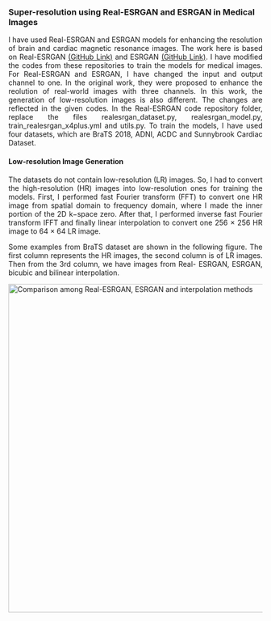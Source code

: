 <html>
<body>
  <h3>Super-resolution using Real-ESRGAN and ESRGAN in Medical Images</h3>
<p align="justify">I have used Real-ESRGAN and ESRGAN models for enhancing the resolution of brain and cardiac magnetic resonance images. The work here is based on Real-ESRGAN <a href="https://github.com/xinntao/Real-ESRGAN">(GitHub Link)</a> and ESRGAN <a href="https://github.com/eriklindernoren/PyTorch-GAN/tree/master/implementations/esrgan">(GitHub Link)</a>. I have modified the codes from these repositories to train the models for medical images. For Real-ESRGAN and ESRGAN, I have changed the input and output channel to one. In the original work, they were proposed to enhance the reolution of real-world images with three channels. In this work, the generation of low-resolution images is also different. The changes are reflected in the given codes. In the Real-ESRGAN code repository folder, replace the files realesrgan_dataset.py, realesrgan_model.py, train_realesrgan_x4plus.yml and utils.py. To train the models, I have used four datasets, which are BraTS 2018, ADNI, ACDC and Sunnybrook Cardiac Dataset.</p>
<h4>Low-resolution Image Generation</h4>
  <p align="justify">
The datasets do not contain low-resolution (LR) images. So, I had to convert the high-resolution (HR) images into low-resolution ones for training the models. First, I performed fast Fourier transform (FFT) to convert one HR image from spatial domain to frequency domain, where I made the
inner portion of the 2D k−space zero. After that, I performed inverse fast Fourier transform  IFFT and finally
linear interpolation to convert one 256 × 256 HR image to 64 × 64 LR image.
  </p>
  <p align="justify">
    Some examples from BraTS dataset are shown in the following figure. The first column represents the HR images,
    the second column is of LR images. Then from the 3rd column, we have images from Real-
    ESRGAN, ESRGAN, bicubic and bilinear interpolation.
  </p>
  <!--<img src="https://drive.google.com/file/d/11iPSQWY2VJW8CDqxLWtWTKE95hxmli7K/view?usp=sharing" alt="Comparison among Real-ESRGAN, ESRGAN and interpolation methods" title="Comparison among Real-ESRGAN, ESRGAN and interpolation methods.">-->
  <a href="https://drive.google.com/uc?export=view&id=11iPSQWY2VJW8CDqxLWtWTKE95hxmli7K"><img src="https://drive.google.com/uc?export=view&id=11iPSQWY2VJW8CDqxLWtWTKE95hxmli7K" style="width: 650px; max-width: 100%; height: auto" title="Comparison among Real-ESRGAN, ESRGAN and interpolation methods" />
  

  
</body>
</html>
